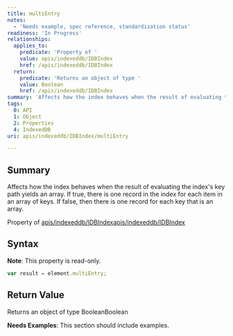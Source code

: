 ```yaml
---
title: multiEntry
notes:
  - 'Needs example, spec reference, standardization status'
readiness: 'In Progress'
relationships:
  applies_to:
    predicate: 'Property of '
    value: apis/indexeddb/IDBIndex
    href: /apis/indexeddb/IDBIndex
  return:
    predicate: 'Returns an object of type '
    value: Boolean
    href: /apis/indexeddb/IDBIndex
summary: 'Affects how the index behaves when the result of evaluating the index''s key path yields an array. If true, there is one record in the index for each item in an array of keys. If false, then there is one record for each key that is an array.'
tags:
  0: API
  1: Object
  2: Properties
  4: IndexedDB
uri: apis/indexeddb/IDBIndex/multiEntry

---
```

## Summary

Affects how the index behaves when the result of evaluating the index's key path yields an array. If true, there is one record in the index for each item in an array of keys. If false, then there is one record for each key that is an array.

Property of [apis/indexeddb/IDBIndex](/apis/indexeddb/IDBIndex)[apis/indexeddb/IDBIndex](/apis/indexeddb/IDBIndex)

## Syntax

**Note**: This property is read-only.

``` js
var result = element.multiEntry;
```

## Return Value

Returns an object of type BooleanBoolean

**Needs Examples**: This section should include examples.

